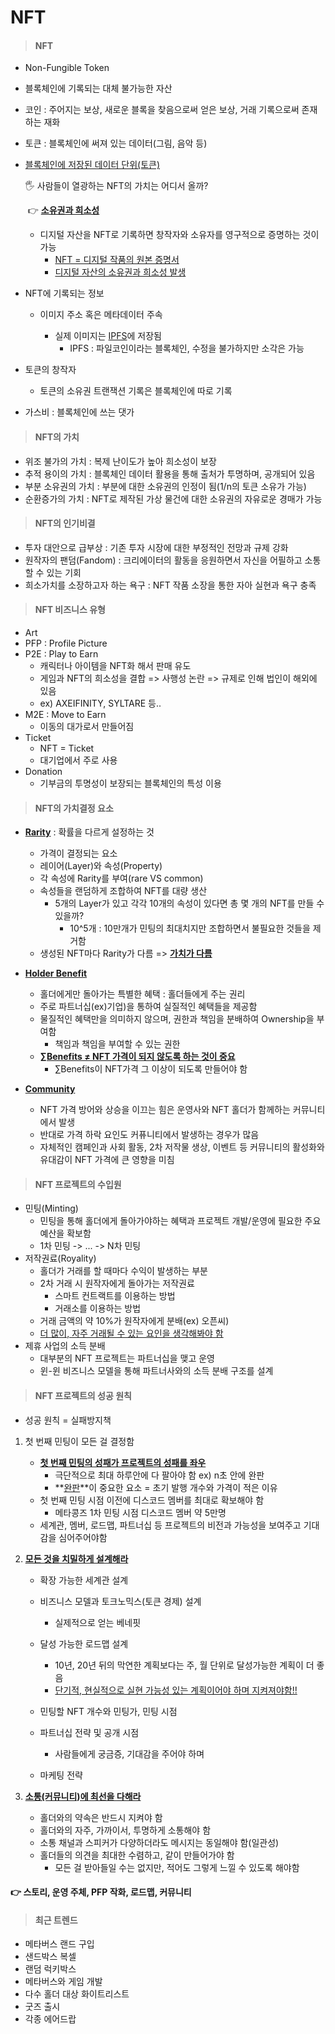 # NFT

> #### NFT

- Non-Fungible Token

- 블록체인에 기록되는 대체 불가능한 자산

- 코인 : 주어지는 보상, 새로운 블록을 찾음으로써 얻은 보상, 거래 기록으로써 존재하는 재화

- 토큰 : 블록체인에 써져 있는 데이터(그림, 음악 등)

- <u>블록체인에 저장된 데이터 단위(토큰)</u>

  🖐 사람들이 열광하는 NFT의 가치는 어디서 올까?

  ​	👉 **<u>소유권과 희소성</u>**

  - 디지털 자산을 NFT로 기록하면 창작자와 소유자를 영구적으로 증명하는 것이 가능
    - <u>NFT = 디지털 작품의 원본 증명서</u>
    - <u>디지털 자산의 소유권과 희소성 발생</u>

- NFT에 기록되는 정보

  - 이미지 주소 혹은 메타데이터 주속

    - 실제 이미지는 <u>IPFS</u>에 저장됨
      - IPFS : 파일코인이라는 블록체인, 수정을 불가하지만 소각은 가능
- 토큰의 창작자
  - 토큰의 소유권 트랜잭션 기록은 블록체인에 따로 기록
- 가스비 : 블록체인에 쓰는 댓가
  


> #### NFT의 가치

- 위조 불가의 가치 : 복제 난이도가 높아 희소성이 보장
- 추적 용이의 가치 : 블록체인 데이터 활용을 통해 출처가 투명하며, 공개되어 있음
- 부분 소유권의 가치 : 부분에 대한 소유권의 인정이 됨(1/n의 토큰 소유가 가능)
- 순환증가의 가치 : NFT로 제작된 가상 물건에 대한 소유권의 자유로운 경매가 가능



> #### NFT의 인기비결

- 투자 대안으로 급부상 : 기존 투자 시장에 대한 부정적인 전망과 규제 강화
- 원작자의 팬덤(Fandom) : 크리에이터의 활동을 응원하면서 자신을 어필하고 소통할 수 있는 기회
- 희소가치를 소장하고자 하는 욕구 : NFT 작품 소장을 통한 자아 실현과 욕구 충족



> #### NFT 비즈니스 유형

- Art
- PFP : Profile Picture
- P2E : Play to Earn
  - 캐릭터나 아이템을 NFT화 해서 판매 유도
  - 게임과 NFT의 희소성을 결합 => 사행성 논란 => 규제로 인해 법인이 해외에 있음
  - ex) AXEIFINITY, SYLTARE 등..
- M2E : Move to Earn
  - 이동의 대가로서 만들어짐
- Ticket
  - NFT = Ticket
  - 대기업에서 주로 사용
- Donation
  - 기부금의 투명성이 보장되는 블록체인의 특성 이용



> #### NFT의 가치결정 요소

- **<u>Rarity</u>** : 확률을 다르게 설정하는 것
  - 가격이 결정되는 요소
  - 레이어(Layer)와 속성(Property)
  - 각 속성에 Rarity를 부여(rare VS common)
  - 속성들을 랜덤하게 조합하여 NFT를 대량 생산
    - 5개의 Layer가 있고 각각 10개의 속성이 있다면 총 몇 개의 NFT를 만들 수 있을까?
      - 10^5개 : 10만개가 민팅의 최대치지만 조합하면서 불필요한 것들을 제거함
  - 생성된 NFT마다 Rarity가 다름 => **<u>가치가 다름</u>**

- **<u>Holder Benefit</u>**
  - 홀더에게만 돌아가는 특별한 혜택 : 홀더들에게 주는 권리
  - 주로 파트너십(ex)기업)을 통하여 실질적인 혜택들을 제공함
  - 물질적인 혜택만을 의미하지 않으며, 권한과 책임을 분배하여 Ownership을 부여함
    - 책임과 책임을 부여할 수 있는 권한
  - **<u>∑Benefits ≠ NFT 가격이 되지 않도록 하는 것이 중요</u>**
    - ∑Benefits이 NFT가격 그 이상이 되도록 만들어야 함
- **<u>Community</u>**
  - NFT 가격 방어와 상승을 이끄는 힘은 운영사와 NFT 홀더가 함께하는 커뮤니티에서 발생
  - 반대로 가격 하락 요인도 커퓨니티에서 발생하는 경우가 많음
  - 자체적인 캠페인과 사회 활동, 2차 저작물 생상, 이벤트 등 커뮤니티의 활성화와 유대감이 NFT 가격에 큰 영향을 미침



> #### NFT 프로젝트의 수입원

- 민팅(Minting)
  - 민팅을 통해 홀더에게 돌아가야하는 혜택과 프로젝트 개발/운영에 필요한 주요 예산을 확보함
  - 1차 민팅 -> ... -> N차 민팅
- 저작권료(Royality)
  - 홀더가 거래를 할 때마다 수익이 발생하는 부분
  - 2차 거래 시 원작자에게 돌아가는 저작권료
    - 스마트 컨트랙트를 이용하는 방법
    - 거래소를 이용하는 방법
  - 거래 금액의 약 10%가 원작자에게 분배(ex) 오픈씨)
  - <u>더 많이, 자주 거래될 수 있는 요인을 생각해봐야 함</u>
- 제휴 사업의 소득 분배
  - 대부분의 NFT 프로젝트는 파트너십을 맺고 운영
  - 윈-윈 비즈니스 모델을 통해 파트너사와의 소득 분배 구조를 설계



> #### NFT 프로젝트의 성공 원칙

- 성공 원칙 = 실패방지책

1. 첫 번째 민팅이 모든 걸 결정함

   - **<u>첫 번째 민팅의 성패가 프로젝트의 성패를 좌우</u>**
     - 극단적으로 최대 하루안에 다 팔아야 함 ex) n초 안에 완판
     - **<u>완판</u>**이 중요한 요소 = 초기 발행 개수와 가격이 적은 이유
   - 첫 번째 민팅 시점 이전에 디스코드 멤버를 최대로 확보해야 함
     - 메타콩즈 1차 민팅 시점 디스코드 멤버 약 5만명
   - 세계관, 멤버, 로드맵, 파트너십 등 프로젝트의 비전과 가능성을 보여주고 기대감을 심어주어야함
2. <u>**모든 것을 치밀하게 설계해라**</u>

   - 확장 가능한 세계관 설계
   - 비즈니스 모델과 토크노믹스(토큰 경제) 설계
     - 실제적으로 얻는 베네핏
   - 달성 가능한 로드맵 설계
     - 10년, 20년 뒤의 막연한 계획보다는 주, 월 단위로 달성가능한 계획이 더 좋음
     - <u>단기적, 현실적으로 실현 가능성 있는 계획이어야 하며 지켜져야함!!</u>

   - 민팅할 NFT 개수와 민팅가, 민팅 시점
   - 파트너십 전략 및 공개 시점
     - 사람들에게 궁금증, 기대감을 주어야 하며
   - 마케팅 전략
3. **<u>소통(커뮤니티)에 최선을 다해라</u>**

   - 홀더와의 약속은 반드시 지켜야 함
   - 홀더와의 자주, 가까이서, 투명하게 소통해야 함
   - 소통 채널과 스피커가 다양하더라도 메시지는 동일해야 함(일관성)
   - 홀더들의 의견을 최대한 수렴하고, 같이 만들어가야 함
     - 모든 걸 받아들일 수는 없지만, 적어도 그렇게 느낄 수 있도록 해야함

#### 👉 스토리, 운영 주체, PFP 작화, 로드맵, 커뮤니티



> #### 최근 트렌드

- 메타버스 랜드 구입
- 샌드박스 복셀
- 랜덤 럭키박스
- 메타버스와 게임 개발
- 다수 홀더 대상 화이트리스트
- 굿즈 출시
- 각종 에어드랍